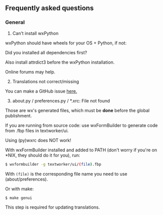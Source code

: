 ## Frequently asked questions

### General

1. Can't install wxPython

wxPython should have wheels for your OS + Python, if not:

Did you installed all dependencies first?

Also install attrdict3 before the wxPython installation.

Online forums may help.

2. Translations not correct/missing

You can make a GitHub issue [here.](https://github.com/lebao3105/texteditor/issues)

3. about.py / preferences.py / *.xrc: File not found

Those are wx's generated files, which must be **done** before the global publishment.

If you are running from source code: use wxFormBuilder to generate code from .fbp files in textworker/ui.

Using (py)wxrc does NOT work!

With wxFormBuilder installed and added to PATH (don't worry if you're on *NIX, they should do it for you), run:

```bash
$ wxformbuilder -g textworker/ui/(file).fbp
```

With ``(file)`` is the corresponding file name you need to use (about/preferences).

Or with make:

```bash
$ make genui
```

This step is required for updating translations.